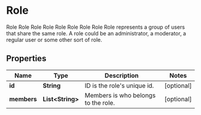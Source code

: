 

# Role

Role Role Role Role Role Role Role Role Role represents a group of users that share the same role. A role could be an administrator, a moderator, a regular user or some other sort of role.
## Properties

Name | Type | Description | Notes
------------ | ------------- | ------------- | -------------
**id** | **String** | ID is the role&#39;s unique id. |  [optional]
**members** | **List&lt;String&gt;** | Members is who belongs to the role. |  [optional]



